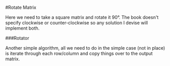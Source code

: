 #Rotate Matrix

Here we need to take a square matrix and rotate it 90°. The book doesn't specify clockwise or counter-clockwise so any solution I devise will implement both.

###Rotator

Another simple algorithm, all we need to do in the simple case (not in place) is iterate through each row/column and copy things over to the output matrix.
